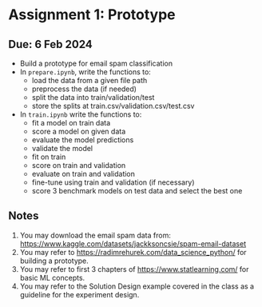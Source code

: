 # Assignment 1: Prototype
## Due: 6 Feb 2024
- Build a prototype for email spam classification
- In `prepare.ipynb`, write the functions to:
    - load the data from a given file path
    - preprocess the data (if needed)
    - split the data into train/validation/test 
    - store the splits at train.csv/validation.csv/test.csv
- In `train.ipynb` write the functions to:
    - fit a model on train data
    - score a model on given data
    - evaluate the model predictions
    - validate the model
    - fit on train
    - score on train and validation
    - evaluate on train and validation
    - fine-tune using train and validation (if necessary)
    - score 3 benchmark models on test data and select the best one
## Notes
1. You may download the email spam data from: https://www.kaggle.com/datasets/jackksoncsie/spam-email-dataset
2. You may refer to https://radimrehurek.com/data_science_python/ for building a prototype. 
3. You may refer to first 3 chapters of https://www.statlearning.com/ for basic ML concepts.
4. You may refer to the Solution Design example covered in the class as a guideline for the experiment design.
